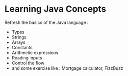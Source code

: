 # Learning Java Concepts
Refresh the basics of the Java language :
<ul>
  <li>Types</li>
  <li>Strings</li>
  <li>Arrays</li>
  <li>Constants</li>
  <li>Arithmetic expressions</li>
  <li>Reading inputs</li>
  <li>Control the flow</li>
  <li>and some exercise like : Mortgage calculator, FizzBuzz</li>
</ul>
